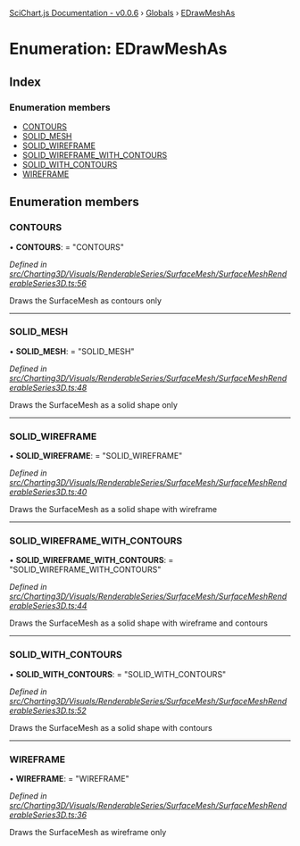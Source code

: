 [SciChart.js Documentation - v0.0.6](../README.md) › [Globals](../globals.md) › [EDrawMeshAs](edrawmeshas.md)

# Enumeration: EDrawMeshAs

## Index

### Enumeration members

* [CONTOURS](edrawmeshas.md#contours)
* [SOLID_MESH](edrawmeshas.md#solid_mesh)
* [SOLID_WIREFRAME](edrawmeshas.md#solid_wireframe)
* [SOLID_WIREFRAME_WITH_CONTOURS](edrawmeshas.md#solid_wireframe_with_contours)
* [SOLID_WITH_CONTOURS](edrawmeshas.md#solid_with_contours)
* [WIREFRAME](edrawmeshas.md#wireframe)

## Enumeration members

###  CONTOURS

• **CONTOURS**: = "CONTOURS"

*Defined in [src/Charting3D/Visuals/RenderableSeries/SurfaceMesh/SurfaceMeshRenderableSeries3D.ts:56](https://github.com/ABTSoftware/SciChart.Dev/blob/46671d21ce/Web/src/SciChart/src/Charting3D/Visuals/RenderableSeries/SurfaceMesh/SurfaceMeshRenderableSeries3D.ts#L56)*

Draws the SurfaceMesh as contours only

___

###  SOLID_MESH

• **SOLID_MESH**: = "SOLID_MESH"

*Defined in [src/Charting3D/Visuals/RenderableSeries/SurfaceMesh/SurfaceMeshRenderableSeries3D.ts:48](https://github.com/ABTSoftware/SciChart.Dev/blob/46671d21ce/Web/src/SciChart/src/Charting3D/Visuals/RenderableSeries/SurfaceMesh/SurfaceMeshRenderableSeries3D.ts#L48)*

Draws the SurfaceMesh as a solid shape only

___

###  SOLID_WIREFRAME

• **SOLID_WIREFRAME**: = "SOLID_WIREFRAME"

*Defined in [src/Charting3D/Visuals/RenderableSeries/SurfaceMesh/SurfaceMeshRenderableSeries3D.ts:40](https://github.com/ABTSoftware/SciChart.Dev/blob/46671d21ce/Web/src/SciChart/src/Charting3D/Visuals/RenderableSeries/SurfaceMesh/SurfaceMeshRenderableSeries3D.ts#L40)*

Draws the SurfaceMesh as a solid shape with wireframe

___

###  SOLID_WIREFRAME_WITH_CONTOURS

• **SOLID_WIREFRAME_WITH_CONTOURS**: = "SOLID_WIREFRAME_WITH_CONTOURS"

*Defined in [src/Charting3D/Visuals/RenderableSeries/SurfaceMesh/SurfaceMeshRenderableSeries3D.ts:44](https://github.com/ABTSoftware/SciChart.Dev/blob/46671d21ce/Web/src/SciChart/src/Charting3D/Visuals/RenderableSeries/SurfaceMesh/SurfaceMeshRenderableSeries3D.ts#L44)*

Draws the SurfaceMesh as a solid shape with wireframe and contours

___

###  SOLID_WITH_CONTOURS

• **SOLID_WITH_CONTOURS**: = "SOLID_WITH_CONTOURS"

*Defined in [src/Charting3D/Visuals/RenderableSeries/SurfaceMesh/SurfaceMeshRenderableSeries3D.ts:52](https://github.com/ABTSoftware/SciChart.Dev/blob/46671d21ce/Web/src/SciChart/src/Charting3D/Visuals/RenderableSeries/SurfaceMesh/SurfaceMeshRenderableSeries3D.ts#L52)*

Draws the SurfaceMesh as a solid shape with contours

___

###  WIREFRAME

• **WIREFRAME**: = "WIREFRAME"

*Defined in [src/Charting3D/Visuals/RenderableSeries/SurfaceMesh/SurfaceMeshRenderableSeries3D.ts:36](https://github.com/ABTSoftware/SciChart.Dev/blob/46671d21ce/Web/src/SciChart/src/Charting3D/Visuals/RenderableSeries/SurfaceMesh/SurfaceMeshRenderableSeries3D.ts#L36)*

Draws the SurfaceMesh as wireframe only
